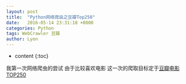 ```yaml
---
layout: post
title:  "Python网络爬虫之豆瓣Top250"
date:   2016-05-14 23:31:18 +0800
categories: Python
tags: WebCrawler 豆瓣  
author: Lyon
---
```

* content
  {:toc}

我第一次网络爬虫的尝试 由于比较喜欢电影 这一次的爬取目标定于[豆瓣电影TOP250](https://movie.douban.com/top250)







